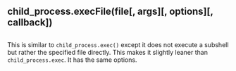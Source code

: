## child\_process.execFile(file\[, args\]\[, options\]\[, callback\])

## 

This is similar to `child_process.exec()` except it does not execute a
subshell but rather the specified file directly. This makes it slightly
leaner than `child_process.exec`. It has the same options.